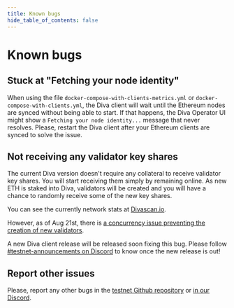 ```yaml
---
title: Known bugs
hide_table_of_contents: false
---
```


# Known bugs

## Stuck at "Fetching your node identity"

When using the file `docker-compose-with-clients-metrics.yml` or `docker-compose-with-clients.yml`, the Diva client will wait until the Ethereum nodes are synced without being able to start. If that happens, the Diva Operator UI might show a `Fetching your node identity...` message that never resolves. Please, restart the Diva client after your Ethereum clients are synced to solve the issue.

## Not receiving any validator key shares

The current Diva version doesn't require any collateral to receive validator key shares. You will start receiving them simply by remaining online. As new ETH is staked into Diva, validators will be created and you will have a chance to randomly receive some of the new key shares.

You can see the currently network stats at [Divascan.io](https://divascan.io/).

However, as of Aug 21st, there is [a concurrency issue preventing the creation of new validators](https://discord.com/channels/1041618287500460083/1139972545144160256/1142489182023991307).

A new Diva client release will be released soon fixing this bug. Please follow [#testnet-announcements on Discord](https://discord.com/channels/1041618287500460083/1139972545144160256) to know once the new release is out!


## Report other issues

Please, report any other bugs in the [testnet Github repository](https://github.com/shamirlabs/diva-alpha-net/issues) or [in our Discord](https://discord.com/invite/diva).
